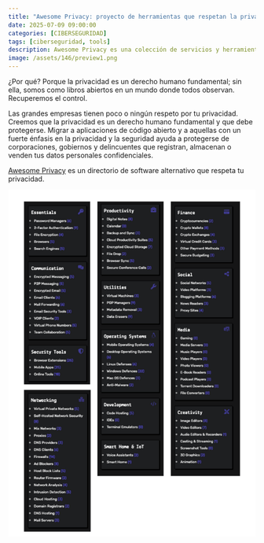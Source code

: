 ```yaml
---
title: "Awesome Privacy: proyecto de herramientas que respetan la privacidad"
date: 2025-07-09 09:00:00 
categories: [CIBERSEGURIDAD]
tags: [ciberseguridad, tools]
description: Awesome Privacy es una colección de servicios y herramientas que respetan la privacidad. Su objetivo es ayudarte a escapar de las grandes tecnológicas y a elegir software que respete tu privacidad.
image: /assets/146/preview1.png
---
```


¿Por qué? Porque la privacidad es un derecho humano fundamental; sin ella, somos como libros abiertos en un mundo donde todos observan. Recuperemos el control.

Las grandes empresas tienen poco o ningún respeto por tu privacidad. Creemos que la privacidad es un derecho humano fundamental y que debe protegerse. Migrar a aplicaciones de código abierto y a aquellas con un fuerte énfasis en la privacidad y la seguridad ayuda a protegerse de corporaciones, gobiernos y delincuentes que registran, almacenan o venden tus datos personales confidenciales.

[Awesome Privacy](https://awesome-privacy.xyz/about) es un directorio de software alternativo que respeta tu privacidad.

![Imagen 00](/assets/146/146-01.png)
